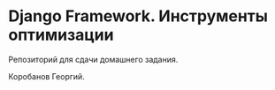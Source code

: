 # Django Framework. Инструменты оптимизации

Репозиторий для сдачи домашнего задания.

Коробанов Георгий.

[comment]: <> (##Урок 8)
[comment]: <> (* 0:13 F&Q objects)
[comment]: <> (* 0:19 update is_active)
[comment]: <> (* 0:21 baskets quantity)
[comment]: <> (* 0:28 category discount)
[comment]: <> (* 0:36 Q)
[comment]: <> (* 0:47 action table discount sort)
[comment]: <> (* 1:17 relax 1:27)
[comment]: <> (* 1:28 smoke tests)
[comment]: <> (* 1:43 disable debug panel)
[comment]: <> (* 1:46 test_login)
[comment]: <> (* 1:54 test_register)
[comment]: <> (##Задания 8)
[comment]: <> (1. Исправить баг при управлении активностью категории. Активность товаров тоже должна обновляться.)
[comment]: <> (2. Реализовать возможность сделать скидку на товары категории в админке при помощи метода «.upadate&#40;&#41;».)
[comment]: <> (3. Поработать с F-объектом, убедиться, что обновление значений выполняется на уровне БД, а не в python-коде.)
[comment]: <> (4. Написать несколько запросов с логическим «ИЛИ|. Написать сложный запрос в базу с использованием «conditional-expressions».)
[comment]: <> (5. Провести тестирование работоспособности одного из приложений.)
[comment]: <> (6. Протестировать процесс логина пользователя и переадресацию при доступе корзине.)
[comment]: <> (7. Исправить ошибку в функции «get_hot_product&#40;&#41;».)
[comment]: <> (8. Написать тесты для методов моделей проекта.)
[comment]: <> (9. В качестве защиты курсового проекта необходимо записать в любой удобной для вас программе видеоролик &#40;скринкаст&#41; продолжительностью 1-5 минут. Представьте, что вам необходимо презентовать вашу работу заказчику или аудитории. В скринкасте расскажите о вашем проекте, продемонстрируйте его возможности и функционал. Ссылку на видео приложите к практическому заданию, например, в комментарии к уроку. И не забудьте открыть доступ на просмотр! :&#41; Видеопрезентация продукта развивает у вас дополнительные мягкие навыки и является обязательной для засчитывания курсового проекта.)
[comment]: <> (##Урок 7)
[comment]: <> (* 0:20 get_item_cached related_name)
[comment]: <> (* 0:23 **@cached_property [1]**)
[comment]: <> (* 0:39 get_summary)
[comment]: <> (* 0:43 **with [2]** templates | 1:46 correct =)
[comment]: <> (* 0:47 apt install memcached | apt install libmemcached-dev | pip3 install python-memcached)
[comment]: <> (* 0:49 nano /etc/memcached.conf | -m 256 | systemctl restart memcached | systemctl status memcached)
[comment]: <> (* 0:51 **LOW_CACHE memcached [3]** | settings.py | CACHE... | 1:13 django.core.cache...)
[comment]: <> (* 0:59 pip install django-extensions)
[comment]: <> (* 1:01 from django.conf import settings | from django.core.cache import cache | models add db_index)
[comment]: <> (* 1:06 views | get_link_category)
[comment]: <> (* 1:18 get_link_product | get_product)
[comment]: <> (* 1:38 ~~after relax~~ | **fragment templetes cache**)
[comment]: <> (* 1:49 order_from.html | field.name == 'product' {% cache 3600 orderitemform_product field.value %})
[comment]: <> (* 2:00 views **@cache_page&#40;3600&#41; [4]**)
[comment]: <> (* 2:01 urls **cache_page&#40;3600&#41;&#40;products&#41;**)
[comment]: <> (* 2:03 **all_site** | settings middleware)
[comment]: <> (* 2:13 @never_cache)
[comment]: <> (* 2:17 hw)
[comment]: <> (* нужно убрать в модели Product, в методе str self.category)
[comment]: <> (##Задания 7)
[comment]: <> (1. Найти в проекте повторяющиеся вызовы методов для одного экземпляра модели и применить к ним декоратор **@cached_property**. Оценить, насколько уменьшилось число дублей при выполнении SQL-запросов и каков прирост производительности.)
[comment]: <> (2. Применить тег **with** в одном из шаблонов. Оценить, насколько уменьшилось число дублей при выполнении SQL-запросов и каков прирост производительности.)
[comment]: <> (3. Установить и настроить приложение **Memcached**. Реализовать кеширование на низком уровне для функций, возвращающих редко изменяющиеся данные &#40;продукты каталога, список категорий и т.д.&#41;. Оценить прирост производительности.)
[comment]: <> (4. Реализовать кеширование в шаблоне для набора форм. Оценить эффект.)
[comment]: <> (5. ***Реализовать работу с некоторыми пунктами меню через AJAX и кешировать соответствующие страницы. Оценить эффект от применения технологии AJAX и эффект от кеширования.)
[comment]: <> (6. *Попробовать реализовать кеширование всего сайта в проекте. Оценить прирост производительности и возникающие при этом проблемы с обновлением контента.)
[comment]: <> (##Урок 6)
[comment]: <> (* 0:14 pip install django-debug-toolbar | pip install django-debug-toolbar-template-profiler)
[comment]: <> (* 0:17 settings 'debug_toolbar', 'template_profiler_panel' | if DEBUG: ...)
[comment]: <> (* 0:19 urls)
[comment]: <> (* 0:24 STATIC_ROOT | collectstatic)
[comment]: <> (* 0:27 restart gunicorn)
[comment]: <> (* 0:30 vk)
[comment]: <> (* 0:31 debug toolbar)
[comment]: <> (* 0:43 card.html)
[comment]: <> (* 0:47 select_related)
[comment]: <> (* 1:10 pip install django-extensions | python manage.py show_urls > geekshop_urls.txt)
[comment]: <> (* 1:12 validate_templates | pip install pydotplus graph_models | pycharm visual db)
[comment]: <> (* 1:17 sudo apt install siege | siege -f urls.txt -d1 -r29 -c1 | --debug)
[comment]: <> (* 1:23 http://89.108.81.8/auth/login/ POST username=...&password=... | # csrf)
[comment]: <> (* 1:34 login-url in siege)
[comment]: <> (* 1:42 hw)
[comment]: <> (##Задания 6)
[comment]: <> (* ssh подключение &#40;pycharm, cmd&#41;)
[comment]: <> (* восстановить функционал vk)
[comment]: <> (1. Установить приложение «django-debug-toolbar». Оценить время загрузки страниц. Найти самые медленные контроллеры. Заполнить таблицу с количеством запросов и дубликатов на страницах проекта.)
[comment]: <> (2. Визуализировать структуру моделей проекта при помощи «django_extensions», создать файл «geekshop_urls.txt» с URL-адресами проекта.)
[comment]: <> (3. Установить утилиту «siege» и провести функциональное тестирование. Зафиксировать результаты в текстовом файле &#40;какие контроллеры работали с ошибками&#41;.)
[comment]: <> (4. Провести нагрузочное тестирование отдельных страниц и записать результаты в таблицу.)
[comment]: <> (5. Провести тестирование в режиме интернета. Записать данные в таблицу. Определить условия, при которых начинаются отказы.)
[comment]: <> (6. Провести оптимизацию работы с БД в проекте. Оценить эффект.)
[comment]: <> (7. Визуализация БД)
[comment]: <> (##Урок 5)
[comment]: <> (* 0:10 bug fixed)
[comment]: <> (* `this` add to requirements.txt and fill_db)
[comment]: <> (* 0:41 reg.ru login | vps | заказать | ubuntu)
[comment]: <> (* 0:43 settings databases postgesql)
[comment]: <> (* 0:45 lib psycopg2-binary | activate venv | pip freeze > requirements.txt | git push)
[comment]: <> (* 0:47 mail ip | terminal ssh root@89.108.81.8 login | without pass ssh-copy-id root@89.108.81.8)
[comment]: <> (* 0:49 ssh-keygen | cat /root/.ssh/id_rsa.pub | copy)
[comment]: <> (* 0:50 repository settings | deploy keys | new | paste)
[comment]: <> (* 0:51 apt update | apt install nginx | apt install postgresql postgresql-contrib | apt install python3-venv | apt install git)
[comment]: <> (* 0:54 nano /etc/postgresql/12/main/pg_hba.conf | peer -> trust | systemctl restart postgresql | systemctl status postgresql)
[comment]: <> (* 0:56 useradd -g www-data -m django | cd /home/django/ | git clone git@github.com:georgekorob/geekshop.git)
[comment]: <> (* 0:58 python3 -m venv env | source env/bin/activate | git checkout lesson_2_5 | cd geekshop/geekshop)
[comment]: <> (* 0:59 pip install -r requirements.txt | pip install `wheel`)
[comment]: <> (* 1:02 psql -U postgres | create database geekshop; | exit;)
[comment]: <> (* 1:03 pip install~~ `social-auth-app-django` ~~| python3 manage.py migrate | python3 manage.py fill_db)
[comment]: <> (* 1:04 python3 manage.py~~ `createsuperuser` ~~| python3 manage.py runserver 0.0.0.0:8000)
[comment]: <> (* 1:07 sudo nano /etc/systemd/system/gunicorn.service | edit | pip install `gunicorn`)
[comment]: <> (* 1:12 systemctl enable gunicorn | sudo systemctl start gunicorn | sudo systemctl status gunicorn)
[comment]: <> (* 1:13 chown -R django /home/django/)
[comment]: <> (* 1:14 sudo nano /etc/nginx/sites-available/geekshop | edit | systemctl disable/enable/status gunicorn)
[comment]: <> (* 1:20 sudo ln -s /etc/nginx/sites-available/geekshop /etc/nginx/sites-enabled)
[comment]: <> (* 1:21 rm /etc/nginx/sites-enabled/default | systemctl restart nginx | sudo nginx -t)
[comment]: <> (* 1:22 tail -f /var/log/nginx/error.log | cd ~ | history > /tmp/history.txt | exit)
[comment]: <> (* 1:25 scp root@89.108.81.8:/tmp/history.txt ./Documents/)
[comment]: <> (* scp D:\Programming\geekshop\.env root@89.108.81.8:/home/django/geekshop/.env)
[comment]: <> (* scp D:\Programming\geekshop\users.json root@89.108.81.8:/home/django/geekshop/users.json)
[comment]: <> (* scp D:\Programming\geekshop\media\product_image\ root@89.108.81.8:/home/django/geekshop/media/product_image/)
[comment]: <> (##Задания 5)
[comment]: <> (1. Создать файл зависимостей «requirements.txt» для проекта.)
[comment]: <> (2. Экспортировать данные из базы.)
[comment]: <> (3. Установить и настроить сервер Ubuntu Server 17.)
[comment]: <> (4. Развернуть проект на сервере.)
[comment]: <> (Так как образ виртуальной машины достаточно большого размера, вместо него необходимо в архиве с ДЗ выслать скриншоты с выполненными шагами. Если на каком-то шаге начались проблемы – необходимо написать о них в файле «readme.txt». Если удастся развернуть проект на реальном хостинге – высылайте ссылку.)
[comment]: <> (##Урок 4)
[comment]: <> (* 0:18 basket.delete)
[comment]: <> (* 0:21 basket methods &#40;get_item, save, delete&#41;)
[comment]: <> (* 0:39 basket query set)
[comment]: <> (* 0:58 order get_item and signals)
[comment]: <> (* 1:18 order js)
[comment]: <> (* 2:15 hw)
[comment]: <> (##Задания 4)
[comment]: <> (1. Организовать работу с остатками товара в проекте &#40;попробовать оба способа&#41;.)
[comment]: <> (2. Реализовать обновление статистики заказа через jQuery.)
[comment]: <> (3. Расширить функционал работы с формами при помощи «django-dynamic-formset».)
[comment]: <> (4. *Реализовать асинхронное обновление цены при добавлении нового продукта в заказ.)
[comment]: <> (##Урок 3)
[comment]: <> (* 0:15 photo and lang)
[comment]: <> (* 0:28 basket)
[comment]: <> (* 0:35 models)
[comment]: <> (* 0:53 views)
[comment]: <> (* 1:00 forms)
[comment]: <> (* 1:05 template user dropdown)
[comment]: <> (* 1:19 order templates)
[comment]: <> (* 1:23 views)
[comment]: <> (* 1:32 templates)
[comment]: <> (##Задания 3)
[comment]: <> (1. Создать выпадающее меню для ссылки на личный кабинет пользователя в меню.)
[comment]: <> (2. Создать приложение для работы с заказами пользователя.)
[comment]: <> (3. Создать контроллеры CRUD для заказа на базе Django CBV.)
[comment]: <> (4. Реализовать обновление статуса заказа при совершении покупки.)
[comment]: <> (5. Обновить контроллеры проекта – перевести на Django CBV.)
[comment]: <> (6. *Организовать работу со статусом заказов в админке &#40;имитация обработки заказа в магазине&#41;.)
[comment]: <> (##Урок 2)
[comment]: <> (* 0:08 приложение vk)
[comment]: <> (* 0:11 pip install social_auth_app_django)
[comment]: <> (* 0:12 settings)
[comment]: <> (* 0:16 backend hw)
[comment]: <> (* 0:18 urls)
[comment]: <> (* 0:20 template login)
[comment]: <> (* 0:30 models)
[comment]: <> (* 0:50 forms)
[comment]: <> (* 0:55 view)
[comment]: <> (* 1:01 template profile)
[comment]: <> (* 1:17 settings)
[comment]: <> (* 1:24 pipelines)
[comment]: <> (* 1:43 test)
[comment]: <> (* 1:47 homework)
[comment]: <> (##Задания 2)
[comment]: <> (1. Реализовать в проекте простой вариант аутентификации пользователя через социальную сеть VK+.)
[comment]: <> (2. Поработать со связью моделей «один-к-одному»: создать профиль пользователя и обеспечить возможность его редактирования.)
[comment]: <> (3. Реализовать автоматическое заполнение профиля пользователя при аутентификации через социальную сеть.)
[comment]: <> (4. Проверить работу исключения «AuthForbidden», например, задав при проверке минимальный возраст 100 лет.)
[comment]: <> (5. *Получить и сохранить язык из сети VK+.)
[comment]: <> (6. *Получить и сохранить foto из сети VK+.)
[comment]: <> (##Урок 1)
[comment]: <> (* 0:17 models user activation_key)
[comment]: <> (* 0:23 forms register save)
[comment]: <> (* 0:26 views register post)
[comment]: <> (* 0:31 urls verify)
[comment]: <> (* 0:39 dotenv)
[comment]: <> (* 0:44 .env requirements)
[comment]: <> (* 0:49 template verification)
[comment]: <> (* 1:00 test)
[comment]: <> (* 1:17 request self)
[comment]: <> (* 1:20 DebuggingServer)
[comment]: <> (* 1:27 mainapp.context_processors)
[comment]: <> (* 1:34 mail)
[comment]: <> (##Задания 1)
[comment]: <> (1. Организовать выдачу сообщения об успешной отправке письма с кодом подтверждения в окне регистрации пользователя.)
[comment]: <> (2. Реализовать активацию пользователя при переходе по ссылке из письма.)
[comment]: <> (3. Создать контекстный процессор для корзины и скорректировать код контроллеров основного приложения.)
[comment]: <> (<br>При отправке домашнего задания не нужно отправлять папку с виртуальным окружением &#40;если она есть в проекте – просто удалите&#41;. Можно проверить по объему: если больше 50 МБ – значит папка с виртуальным окружением есть.)